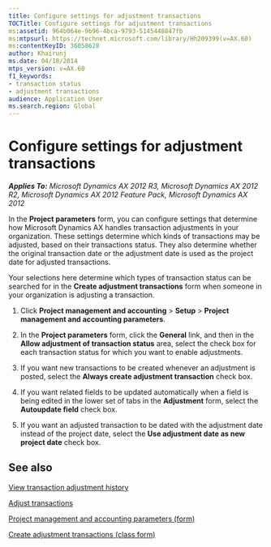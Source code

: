 ```yaml
---
title: Configure settings for adjustment transactions
TOCTitle: Configure settings for adjustment transactions
ms:assetid: 964b064e-9b96-4bca-9793-5145448847fb
ms:mtpsurl: https://technet.microsoft.com/library/Hh209399(v=AX.60)
ms:contentKeyID: 36058628
author: Khairunj
ms.date: 04/18/2014
mtps_version: v=AX.60
f1_keywords:
- transaction status
- adjustment transactions
audience: Application User
ms.search.region: Global
---
```


# Configure settings for adjustment transactions 


_**Applies To:** Microsoft Dynamics AX 2012 R3, Microsoft Dynamics AX 2012 R2, Microsoft Dynamics AX 2012 Feature Pack, Microsoft Dynamics AX 2012_

In the **Project parameters** form, you can configure settings that determine how Microsoft Dynamics AX handles transaction adjustments in your organization. These settings determine which kinds of transactions may be adjusted, based on their transactions status. They also determine whether the original transaction date or the adjustment date is used as the project date for adjusted transactions.

Your selections here determine which types of transaction status can be searched for in the **Create adjustment transactions** form when someone in your organization is adjusting a transaction.

1.  Click **Project management and accounting** \> **Setup** \> **Project management and accounting parameters**.

2.  In the **Project parameters** form, click the **General** link, and then in the **Allow adjustment of transaction status** area, select the check box for each transaction status for which you want to enable adjustments.

3.  If you want new transactions to be created whenever an adjustment is posted, select the **Always create adjustment transaction** check box.

4.  If you want related fields to be updated automatically when a field is being edited in the lower set of tabs in the **Adjustment** form, select the **Autoupdate field** check box.

5.  If you want an adjusted transaction to be dated with the adjustment date instead of the project date, select the **Use adjustment date as new project date** check box.

## See also

[View transaction adjustment history](view-transaction-adjustment-history.md)

[Adjust transactions](adjust-transactions.md)

[Project management and accounting parameters (form)](https://technet.microsoft.com/library/aa599440\(v=ax.60\))

[Create adjustment transactions (class form)](https://technet.microsoft.com/library/aa634561\(v=ax.60\))

  


